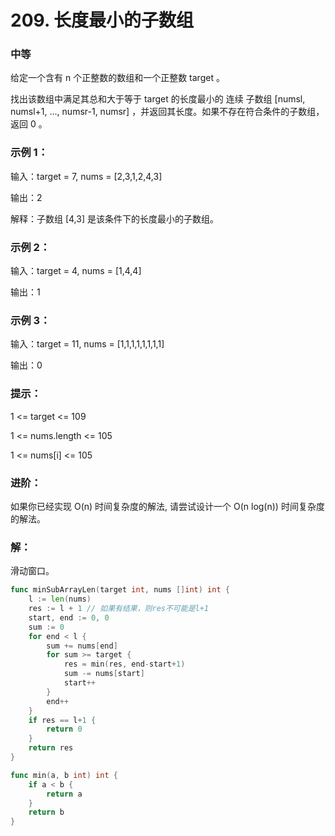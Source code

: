 # 209. 长度最小的子数组

### 中等

给定一个含有 n 个正整数的数组和一个正整数 target 。

找出该数组中满足其总和大于等于 target 的长度最小的 连续
子数组
 [numsl, numsl+1, ..., numsr-1, numsr] ，并返回其长度。如果不存在符合条件的子数组，返回 0 。

### 示例 1：

输入：target = 7, nums = [2,3,1,2,4,3]

输出：2

解释：子数组 [4,3] 是该条件下的长度最小的子数组。

### 示例 2：

输入：target = 4, nums = [1,4,4]

输出：1

### 示例 3：

输入：target = 11, nums = [1,1,1,1,1,1,1,1]

输出：0
 
### 提示：

1 <= target <= 109

1 <= nums.length <= 105

1 <= nums[i] <= 105
 
### 进阶：

如果你已经实现 O(n) 时间复杂度的解法, 请尝试设计一个 O(n log(n)) 时间复杂度的解法。

### 解：

滑动窗口。

```go
func minSubArrayLen(target int, nums []int) int {
	l := len(nums)
	res := l + 1 // 如果有结果，则res不可能是l+1
	start, end := 0, 0
	sum := 0
	for end < l {
		sum += nums[end]
		for sum >= target {
			res = min(res, end-start+1)
			sum -= nums[start]
			start++
		}
		end++
	}
	if res == l+1 {
		return 0
	}
	return res
}

func min(a, b int) int {
	if a < b {
		return a
    }
	return b
}
```